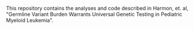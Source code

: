 This repository contains the analyses and code described in Harmon, et. al, "Germline Variant Burden Warrants Universal Genetic Testing in Pediatric Myeloid Leukemia".
